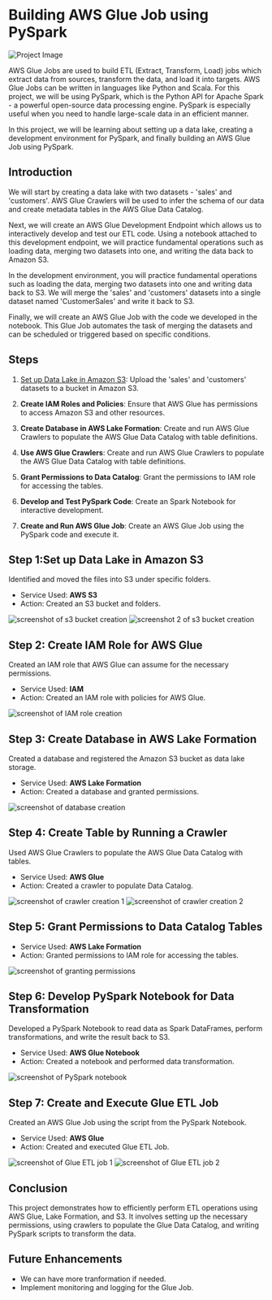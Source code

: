 # Building AWS Glue Job using PySpark

![Project Image](https://drive.google.com/uc?export=view&id=1QoHDUJlFZBOvTXkcxS5fK0R96aCn-sSc)

AWS Glue Jobs are used to build ETL (Extract, Transform, Load) jobs which extract data from sources, transform the data, and load it into targets. AWS Glue Jobs can be written in languages like Python and Scala. For this project, we will be using PySpark, which is the Python API for Apache Spark - a powerful open-source data processing engine. PySpark is especially useful when you need to handle large-scale data in an efficient manner.

In this project, we will be learning about setting up a data lake, creating a development environment for PySpark, and finally building an AWS Glue Job using PySpark.

## Introduction

We will start by creating a data lake with two datasets - 'sales' and 'customers'. AWS Glue Crawlers will be used to infer the schema of our data and create metadata tables in the AWS Glue Data Catalog.

Next, we will create an AWS Glue Development Endpoint which allows us to interactively develop and test our ETL code. Using a notebook attached to this development endpoint, we will practice fundamental operations such as loading data, merging two datasets into one, and writing the data back to Amazon S3.

In the development environment, you will practice fundamental operations such as loading the data, merging two datasets into one and writing data back to S3. We will merge the 'sales' and 'customers' datasets into a single dataset named 'CustomerSales' and write it back to S3.

Finally, we will create an AWS Glue Job with the code we developed in the notebook. This Glue Job automates the task of merging the datasets and can be scheduled or triggered based on specific conditions.


## Steps

1. [Set up Data Lake in Amazon S3](#Step-1:Set-up-Data-Lake-in-Amazon-S3): Upload the 'sales' and 'customers' datasets to a bucket in Amazon S3.

2. **Create IAM Roles and Policies**: Ensure that AWS Glue has permissions to access Amazon S3 and other resources.

3. **Create Database in AWS Lake Formation**: Create and run AWS Glue Crawlers to populate the AWS Glue Data Catalog with table definitions.

4. **Use AWS Glue Crawlers**: Create and run AWS Glue Crawlers to populate the AWS Glue Data Catalog with table definitions.

5. **Grant Permissions to Data Catalog**: Grant the permissions to IAM role for accessing the tables.

6. **Develop and Test PySpark Code**: Create an Spark Notebook for interactive development.

7. **Create and Run AWS Glue Job**: Create an AWS Glue Job using the PySpark code and execute it.


## Step 1:Set up Data Lake in Amazon S3

Identified and moved the files into S3 under specific folders.

- Service Used: **AWS S3**
- Action: Created an S3 bucket and folders.

![screenshot of s3 bucket creation](https://drive.google.com/uc?export=view&id=1twmj5eDL1bHTh29PQ8Ul8Ny8YILOz8aa)
![screenshot 2 of s3 bucket creation](https://drive.google.com/uc?export=view&id=1tok2MuMBFk71fW-rJPHPA9lMwukqbuM9)



## Step 2: Create IAM Role for AWS Glue

Created an IAM role that AWS Glue can assume for the necessary permissions.

- Service Used: **IAM**
- Action: Created an IAM role with policies for AWS Glue.

![screenshot of IAM role creation](https://drive.google.com/uc?export=view&id=1lMe4UwRnE_tdhB0kYpT_TAlKrBwndCWG)

## Step 3: Create Database in AWS Lake Formation

Created a database and registered the Amazon S3 bucket as data lake storage.

- Service Used: **AWS Lake Formation**
- Action: Created a database and granted permissions.

![screenshot of database creation](https://drive.google.com/uc?export=view&id=10nLHToaDoSqsdvYlT26vNvJJEz8fQuog)

## Step 4: Create Table by Running a Crawler

Used AWS Glue Crawlers to populate the AWS Glue Data Catalog with tables.

- Service Used: **AWS Glue**
- Action: Created a crawler to populate Data Catalog.

![screenshot of crawler creation 1](https://drive.google.com/uc?export=view&id=1jJYNWdIa2ea0taCmn2U3_4PJ1Td7fN0w)
![screenshot of crawler creation 2](https://drive.google.com/uc?export=view&id=11X-hcM0l2FfxSgazw8G_t4vNcLhld_vQ)


## Step 5: Grant Permissions to Data Catalog Tables

- Service Used: **AWS Lake Formation**
- Action: Granted permissions to IAM role for accessing the tables.

![screenshot of granting permissions](https://drive.google.com/uc?export=view&id=1mII7F5fdDp_NF6ewesFt0EZEsrSpPG0k)

## Step 6: Develop PySpark Notebook for Data Transformation

Developed a PySpark Notebook to read data as Spark DataFrames, perform transformations, and write the result back to S3.

- Service Used: **AWS Glue Notebook**
- Action: Created a notebook and performed data transformation.

![screenshot of PySpark notebook](https://drive.google.com/uc?export=view&id=1nTJi2Z5xbrR4BqgRqi7TRyHFe4mPNN8x)

## Step 7: Create and Execute Glue ETL Job

Created an AWS Glue Job using the script from the PySpark Notebook.

- Service Used: **AWS Glue**
- Action: Created and executed Glue ETL Job.

![screenshot of Glue ETL job 1](https://drive.google.com/uc?export=view&id=1dQxK4tQvk4fk1eb1L6QR_Qv03noQBNCT)
![screenshot of Glue ETL job 2](https://drive.google.com/uc?export=view&id=17rtALHaeDzY_xz4p6hJm87aRKvxTXFXZ)

## Conclusion

This project demonstrates how to efficiently perform ETL operations using AWS Glue, Lake Formation, and S3. It involves setting up the necessary permissions, using crawlers to populate the Glue Data Catalog, and writing PySpark scripts to transform the data.

## Future Enhancements

- We can have more tranformation if needed.
- Implement monitoring and logging for the Glue Job.

